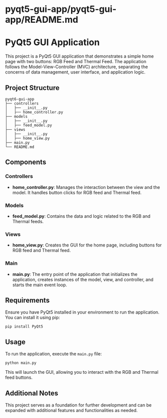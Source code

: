 # pyqt5-gui-app/pyqt5-gui-app/README.md

# PyQt5 GUI Application

This project is a PyQt5 GUI application that demonstrates a simple home page with two buttons: RGB Feed and Thermal Feed. The application follows the Model-View-Controller (MVC) architecture, separating the concerns of data management, user interface, and application logic.

## Project Structure

```
pyqt6-gui-app
├── controllers
│   ├── __init__.py
│   ├── home_controller.py
├── models
│   ├── __init__.py
│   ├── feed_model.py
├── views
│   ├── __init__.py
│   ├── home_view.py
├── main.py
└── README.md
```

## Components

### Controllers
- **home_controller.py**: Manages the interaction between the view and the model. It handles button clicks for RGB feed and Thermal feed.

### Models
- **feed_model.py**: Contains the data and logic related to the RGB and Thermal feeds.

### Views
- **home_view.py**: Creates the GUI for the home page, including buttons for RGB feed and Thermal feed.

### Main
- **main.py**: The entry point of the application that initializes the application, creates instances of the model, view, and controller, and starts the main event loop.

## Requirements

Ensure you have PyQt5 installed in your environment to run the application. You can install it using pip:

```
pip install PyQt5
```

## Usage

To run the application, execute the `main.py` file:

```
python main.py
```

This will launch the GUI, allowing you to interact with the RGB and Thermal feed buttons.

## Additional Notes

This project serves as a foundation for further development and can be expanded with additional features and functionalities as needed.